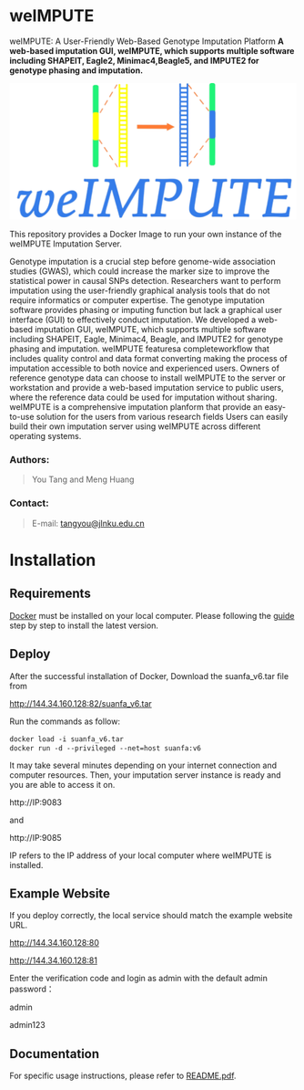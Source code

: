# weIMPUTE
weIMPUTE: A User-Friendly Web-Based Genotype Imputation Platform
**A web-based imputation GUI, weIMPUTE, which supports multiple software including SHAPEIT, Eagle2, Minimac4,Beagle5, and IMPUTE2 for genotype phasing and imputation.**

<img src="logo.png" alt="weIMPUTE" style="zoom: 50%;" />

This repository provides a Docker Image to run your own instance of the weIMPUTE Imputation Server.

Genotype imputation is a crucial step before genome-wide association studies (GWAS), which could increase the marker size to improve the statistical power in causal SNPs detection. Researchers want  to perform  imputation using the user-friendly graphical analysis tools that do not require  informatics or  computer expertise. The genotype imputation software provides phasing or imputing function but lack a graphical user interface (GUI) to effectively conduct imputation. We developed a web-based imputation GUI, weIMPUTE, which supports multiple software including SHAPEIT, Eagle, Minimac4, Beagle, and IMPUTE2 for genotype phasing and imputation. weIMPUTE featuresa completeworkflow that includes quality control and data format converting making the process of imputation accessible to both novice and experienced users. Owners of  reference genotype data can choose to install weIMPUTE to the server or workstation and  provide a web-based imputation service to public users, where the reference data could be used for imputation without sharing. weIMPUTE is a comprehensive imputation planform that provide an easy-to-use solution for the users from various research fields Users can easily build their own imputation server using weIMPUTE across different operating systems.

### Authors:

> You Tang and Meng Huang

### Contact:

> E-mail: tangyou@jlnku.edu.cn
>
> 

# Installation


## Requirements

[Docker](http://docker.io) must be installed on your local computer. Please following the [guide](https://docs.docker.com/engine/installation/linux/ubuntu/) step by step to install the latest version.

## Deploy  


After the successful installation of Docker, Download the suanfa_v6.tar file from 

http://144.34.160.128:82/suanfa_v6.tar

Run the commands as follow:

```
docker load -i suanfa_v6.tar
docker run -d --privileged --net=host suanfa:v6
```

It may take several minutes depending on your internet connection and computer resources. Then, your imputation server instance is ready and you are able to access it on.

http://IP:9083 

and

http://IP:9085

IP refers to the IP address of your local computer where weIMPUTE is installed.

## Example Website

If you deploy correctly, the local service should match the example website URL.

http://144.34.160.128:80

http://144.34.160.128:81

Enter the verification code and login as admin with the default admin password：

admin

admin123


## Documentation

For specific usage instructions, please refer to [README.pdf](README.pdf).
